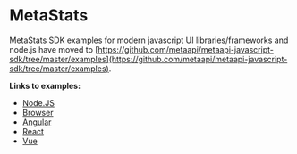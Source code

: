 # MetaStats

MetaStats SDK examples for modern javascript UI libraries/frameworks and node.js have moved to [https://github.com/metaapi/metaapi-javascript-sdk/tree/master/examples](https://github.com/metaapi/metaapi-javascript-sdk/tree/master/examples).

__Links to examples:__

- [Node.JS](https://github.com/metaapi/metaapi-javascript-sdk/tree/master/examples/node/metastats)
- [Browser](https://github.com/metaapi/metaapi-javascript-sdk/tree/master/examples/browser/metastats)
- [Angular](https://github.com/metaapi/metaapi-javascript-sdk/tree/master/examples/angular/app/src/app/metastats)
- [React](https://github.com/metaapi/metaapi-javascript-sdk/tree/master/examples/react/app/src/components/metastats)
- [Vue](https://github.com/metaapi/metaapi-javascript-sdk/tree/master/examples/vue/app/src/components/metastats)
